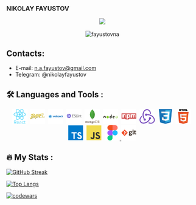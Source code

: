 ### NIKOLAY FAYUSTOV

<div id="header" align="center" style="border-radius: 20px;">
  <img src="https://media.giphy.com/media/JIX9t2j0ZTN9S/giphy.gif" width='200'/>
</div>

<p align="center"> <img src="https://komarev.com/ghpvc/?username=fayustovna&label=Profile%20views&color=0e75b6&style=flat" alt="fayustovna" /> </p>

## Contacts:
- E-mail: n.a.fayustov@gmail.com
- Telegram: @nikolayfayustov



## :hammer_and_wrench: Languages and Tools :
 
<div align="center" margin-top='50px'>
  <img src="https://github.com/FayustovNA/devicon-master/blob/main/icons/react/react-original-wordmark.svg" title="React" alt="React" width="40" height="40"/>&nbsp;
   <img src="https://github.com/FayustovNA/devicon-master/blob/main/icons/babel/babel-original.svg" title="babel" alt="babel " width="40" height="40"/>&nbsp;
    <img src="https://github.com/FayustovNA/devicon-master/blob/main/icons/webpack/webpack-original-wordmark.svg" title="webpack" alt="webpack " width="40" height="40"/>&nbsp;
    <img src="https://github.com/FayustovNA/devicon-master/blob/main/icons/eslint/eslint-original-wordmark.svg" title="eslint" alt="eslint" width="40" height="40"/>&nbsp;
     <img src="https://github.com/FayustovNA/devicon-master/blob/main/icons/mongodb/mongodb-original-wordmark.svg" title="mongodb" alt="mongodb" width="40" height="40"/>&nbsp;
   <img src="https://github.com/FayustovNA/devicon-master/blob/main/icons/nodejs/nodejs-original-wordmark.svg" title="nodejs" alt="nodejs" width="40" height="40"/>&nbsp;
   <img src="https://github.com/FayustovNA/devicon-master/blob/main/icons/npm/npm-original-wordmark.svg" title="npm" alt="npm" width="40" height="40"/>&nbsp;
  <img src="https://github.com/FayustovNA/devicon-master/blob/main/icons/redux/redux-original.svg" title="Redux" alt="Redux " width="40" height="40"/>&nbsp;
  <img src="https://github.com/FayustovNA/devicon-master/blob/main/icons/css3/css3-original.svg"  title="CSS3" alt="CSS" width="40" height="40"/>&nbsp;
  <img src="https://github.com/FayustovNA/devicon-master/blob/main/icons/html5/html5-original-wordmark.svg" title="HTML5" alt="HTML" width="40" height="40"/>&nbsp;
     <img src="https://github.com/FayustovNA/devicon-master/blob/main/icons/typescript/typescript-original.svg" title="typescript" alt="typescript" width="40" height="40"/>&nbsp;
  <img src="https://github.com/FayustovNA/devicon-master/blob/main/icons/javascript/javascript-original.svg" title="JavaScript" alt="JavaScript" width="40" height="40"/>&nbsp;
    <a href="https://www.w3schools.com/cs/" target="_blank" rel="noreferrer"> <img src="https://github.com/FayustovNA/devicon-master/blob/main/icons/figma/figma-original.svg" alt="figma-original" width="40" height="40"/>  
</a>
  <img src="https://github.com/FayustovNA/devicon-master/blob/main/icons/git/git-original-wordmark.svg" title="Git" **alt="Git" width="40" height="40"/>
</div>



## :fire: My Stats :
[![GitHub Streak](http://github-readme-streak-stats.herokuapp.com?user=fayustovna&theme=dark&background=000000)](https://git.io/streak-stats)

[![Top Langs](https://github-readme-stats.vercel.app/api/top-langs/?username=fayustovna&layout=compact&theme=vision-friendly-dark)](https://github.com/anuraghazra/github-readme-stats)

[![codewars](https://www.codewars.com/users/FayustovN/badges/large)](https://www.codewars.com/users/FayustovN)   

